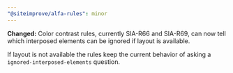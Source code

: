 ```yaml
---
"@siteimprove/alfa-rules": minor
---
```


**Changed:** Color contrast rules, currently SIA-R66 and SIA-R69, can now tell which interposed elements can be ignored if layout is available.

If layout is not available the rules keep the current behavior of asking a `ignored-interposed-elements` question.
